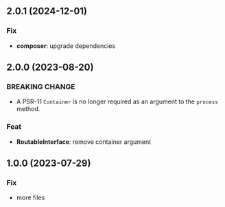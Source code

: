 ## 2.0.1 (2024-12-01)

### Fix

- **composer**: upgrade dependencies

## 2.0.0 (2023-08-20)

### BREAKING CHANGE

- A PSR-11 `Container` is no longer required as an argument to the `process` method.

### Feat

- **RoutableInterface**: remove container argument

## 1.0.0 (2023-07-29)

### Fix

- more files
